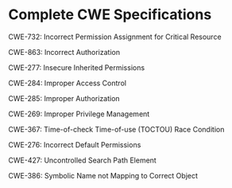 

# Complete CWE Specifications

CWE-732: Incorrect Permission Assignment for Critical Resource

CWE-863: Incorrect Authorization

CWE-277: Insecure Inherited Permissions

CWE-284: Improper Access Control

CWE-285: Improper Authorization

CWE-269: Improper Privilege Management

CWE-367: Time-of-check Time-of-use (TOCTOU) Race Condition

CWE-276: Incorrect Default Permissions

CWE-427: Uncontrolled Search Path Element

CWE-386: Symbolic Name not Mapping to Correct Object
